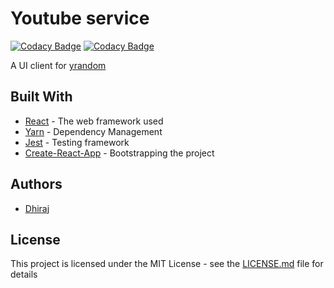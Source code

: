 # Youtube service

[![Codacy Badge](https://api.codacy.com/project/badge/Grade/f50854f0ae21449e944da4a8e0d49df8)](https://www.codacy.com/app/dhirajbhatt072/yrandom-client?utm_source=github.com&amp;utm_medium=referral&amp;utm_content=Dhiraj072/yrandom-client&amp;utm_campaign=Badge_Grade)
[![Codacy Badge](https://api.codacy.com/project/badge/Coverage/f50854f0ae21449e944da4a8e0d49df8)](https://www.codacy.com/app/dhirajbhatt072/yrandom-client?utm_source=github.com&utm_medium=referral&utm_content=Dhiraj072/yrandom-client&utm_campaign=Badge_Coverage)

A UI client for [yrandom](https://github.com/Dhiraj072/yrandom)

## Built With

-   [React](https://reactjs.org/) - The web framework used
-   [Yarn](https://yarnpkg.com/en/) - Dependency Management
-   [Jest](https://jestjs.io/) - Testing framework
-   [Create-React-App](https://reactjs.org/docs/create-a-new-react-app.html) - Bootstrapping the project

## Authors

-   [Dhiraj](https://github.com/dhiraj072)

## License

This project is licensed under the MIT License - see the [LICENSE.md](LICENSE.md) file for details
